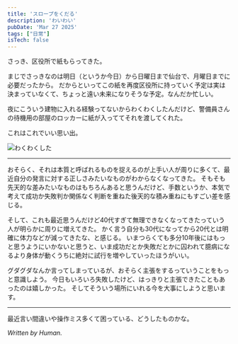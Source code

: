 ```yaml
---
title: 'スロープをくだる'
description: 'わいわい'
pubDate: 'Mar 27 2025'
tags: ["日常"]
isTech: false
---
```


さっき、区役所で紙もらってきた。

まじでさっきなのは明日（というか今日）から日曜日まで仙台で、月曜日までに必要だったから。
だからといってこの紙を再度区役所に持っていく予定は実は決まっていなくて、ちょっと遠い未来になりそうな予定。なんだか忙しい。

夜にこういう建物に入れる経験ってないからわくわくしたんだけど、警備員さんの待機用の部屋のロッカーに紙が入っててそれを渡してくれた。

これはこれでいい思い出。

![わくわくした](/20250327-014911.png)

---

おそらく、それは本質と呼ばれるものを捉えるのが上手い人が周りに多くて、最近自分の発言に対する正しさみたいなものがわからなくなってきた。
そもそも先天的な差みたいなものはもちろんあると思うんだけど、手数というか、本気で考えて成功か失敗判か関係なく判断を重ねた後天的な積み重ねにもすごい差を感じる。

そして、これも最近思うんだけど40代すぎて無理できなくなってきたっていう人が明らかに周りに増えてきた。
かく言う自分も30代になってから20代とは明確に体力などが減ってきたな、と感じる。
いまつらくても多分10年後にはもっと思うようにいかないと思うと、いま成功だとか失敗だとかに囚われて臆病になるより身体が動くうちに絶対に試行を増やしていったほうがいい。

グダグダなんか言ってしまっているが、おそらく主張をするっていうことをもっと意識しよう。
今日もいろいろ失敗したけど、はっきりと主張できたこともあったのは嬉しかった。
そしてそういう場所にいれる今を大事にしようと思います。

---

最近言い間違いや操作ミス多くて困っている、どうしたものかな。

_Written by Human._
